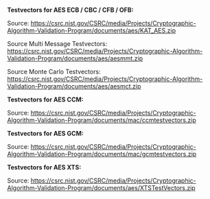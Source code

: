 <b>Testvectors for AES ECB / CBC / CFB / OFB:</b>

Source: https://csrc.nist.gov/CSRC/media/Projects/Cryptographic-Algorithm-Validation-Program/documents/aes/KAT_AES.zip

Source Multi Message Testvectors: https://csrc.nist.gov/CSRC/media/Projects/Cryptographic-Algorithm-Validation-Program/documents/aes/aesmmt.zip

Source Monte Carlo Testvectors: https://csrc.nist.gov/CSRC/media/Projects/Cryptographic-Algorithm-Validation-Program/documents/aes/aesmct.zip

<b>Testvectors for AES CCM:</b>

Source: https://csrc.nist.gov/CSRC/media/Projects/Cryptographic-Algorithm-Validation-Program/documents/mac/ccmtestvectors.zip

<b>Testvectors for AES GCM:</b>

Source: https://csrc.nist.gov/CSRC/media/Projects/Cryptographic-Algorithm-Validation-Program/documents/mac/gcmtestvectors.zip

<b>Testvectors for AES XTS:</b>

Source: https://csrc.nist.gov/CSRC/media/Projects/Cryptographic-Algorithm-Validation-Program/documents/aes/XTSTestVectors.zip
